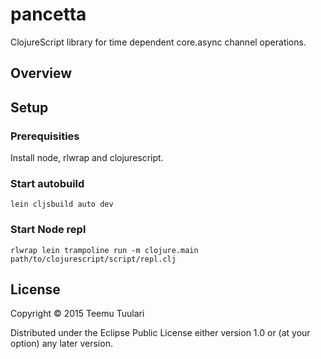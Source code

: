 # pancetta

ClojureScript library for time dependent core.async channel operations.

## Overview

## Setup
### Prerequisities
Install node, rlwrap and clojurescript.

### Start autobuild
`lein cljsbuild auto dev`
### Start Node repl
`rlwrap lein trampoline run -m clojure.main path/to/clojurescript/script/repl.clj`

## License

Copyright © 2015 Teemu Tuulari 

Distributed under the Eclipse Public License either version 1.0 or (at your option) any later version.
